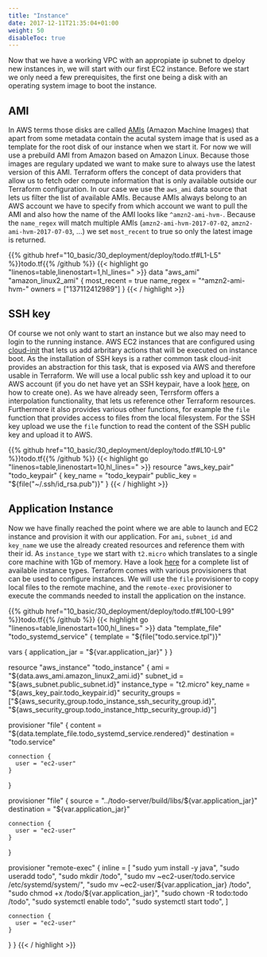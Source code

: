 ```yaml
---
title: "Instance"
date: 2017-12-11T21:35:04+01:00
weight: 50
disableToc: true
---
```


Now that we have a working VPC with an appropiate ip subnet to dpeloy new instances in, we will start with our first EC2 instance. Before we start we only need a few prerequisites, the first one being a disk with an operating system image to boot the instance.

## AMI
In AWS terms those disks are called [AMIs](https://docs.aws.amazon.com/AWSEC2/latest/UserGuide/AMIs.html) (Amazon Machine Images) that apart from some metadata contain the acutal system image that is used as a template for the root disk of our instance when we start it.
For now we will use a prebuild AMI from Amazon based on Amazon Linux. Because those images are regulary updated we want to make sure to always use the latest version of this AMI.
Terraform offers the concept of data providers that allow us to fetch oder compute information that is only available outside our Terraform configuration. In our case we use the `aws_ami` data source that lets us filter the list of available AMIs. Because AMIs always belong to an AWS account we have to specify from which account we want to pull the AMI and also how the name of the AMI looks like `^amzn2-ami-hvm-`. Because the `name_regex` will match multiple AMIs (`amzn2-ami-hvm-2017-07-02`, `amzn2-ami-hvm-2017-07-03`, ...) we set `most_recent` to true so only the latest image is returned.

<!--snippet:deploy_aws_ami-->
{{% github href="10_basic/30_deployment/deploy/todo.tf#L1-L5" %}}todo.tf{{% /github %}}
{{< highlight go "linenos=table,linenostart=1,hl_lines=" >}}
data "aws_ami" "amazon_linux2_ami" {
  most_recent = true
  name_regex  = "^amzn2-ami-hvm-"
  owners      = ["137112412989"]
}
{{< / highlight >}}
<!--eos:deploy_aws_ami-->

## SSH key
Of course we not only want to start an instance but we also may need to login to the running instance. AWS EC2 instances that are configured using [cloud-init](https://docs.aws.amazon.com/AWSEC2/latest/UserGuide/amazon-linux-ami-basics.html#amazon-linux-cloud-init) that lets us add arbritary actions that will be executed on instance boot. As the installation of SSH keys is a rather common task cloud-init provides an abstraction for this task, that is exposed via AWS and therefore usable in Terraform. We will use a local public ssh key and upload it to our AWS account (if you do net have yet an SSH keypair, have a look [here](https://www.ssh.com/ssh/keygen/), on how to create one).
As we have already seen, Terrsform offers a interpolation functionality, that lets us reference other Terraform resources. Furthermore it also provides various other functions, for example the `file` function that provides access to files from the local filesystem. For the SSH key upload we use the `file` function to read the content of the SSH public key and upload it to AWS.

<!--snippet:deploy_aws_key-->
{{% github href="10_basic/30_deployment/deploy/todo.tf#L10-L9" %}}todo.tf{{% /github %}}
{{< highlight go "linenos=table,linenostart=10,hl_lines=" >}}
resource "aws_key_pair" "todo_keypair" { 
  key_name   = "todo_keypair"
  public_key = "${file("~/.ssh/id_rsa.pub")}"
} 
{{< / highlight >}}
<!--eos:deploy_aws_key-->

## Application Instance
Now we have finally reached the point where we are able to launch and EC2 instance and provision it with our application. For `ami`, `subnet_id` and `key_name` we use the already created resources and reference them with their id. As `instance_type` we start with `t2.micro` which translates to a single core machine with 1Gb of memory. Have a look [here](https://aws.amazon.com/ec2/instance-types/) for a complete list of available instance types.
Terraform comes with various provisioners that can be used to configure instances. We will use the `file` provisioner to copy local files to the remote machine, and the `remote-exec` provisioner to execute the commands needed to install the application on the instance.

<!--snippet:deploy_aws_instance-->
{{% github href="10_basic/30_deployment/deploy/todo.tf#L100-L99" %}}todo.tf{{% /github %}}
{{< highlight go "linenos=table,linenostart=100,hl_lines=" >}}
data "template_file" "todo_systemd_service" { 
  template = "${file("todo.service.tpl")}"

  vars {
    application_jar = "${var.application_jar}"
  }
}

resource "aws_instance" "todo_instance" {
  ami             = "${data.aws_ami.amazon_linux2_ami.id}"
  subnet_id       = "${aws_subnet.public_subnet.id}"
  instance_type   = "t2.micro"
  key_name        = "${aws_key_pair.todo_keypair.id}"
  security_groups = ["${aws_security_group.todo_instance_ssh_security_group.id}", "${aws_security_group.todo_instance_http_security_group.id}"]

  provisioner "file" {
    content     = "${data.template_file.todo_systemd_service.rendered}"
    destination = "todo.service"

    connection {
      user = "ec2-user"
    }
  }

  provisioner "file" {
    source      = "../todo-server/build/libs/${var.application_jar}"
    destination = "${var.application_jar}"

    connection {
      user = "ec2-user"
    }
  }

  provisioner "remote-exec" {
    inline = [
      "sudo yum install -y java",
      "sudo useradd todo",
      "sudo mkdir /todo",
      "sudo mv ~ec2-user/todo.service /etc/systemd/system/",
      "sudo mv ~ec2-user/${var.application_jar} /todo",
      "sudo chmod +x /todo/${var.application_jar}",
      "sudo chown -R todo:todo /todo",
      "sudo systemctl enable todo",
      "sudo systemctl start todo",
    ]

    connection {
      user = "ec2-user"
    }
  }
} 
{{< / highlight >}}
<!--eos:deploy_aws_instance-->
